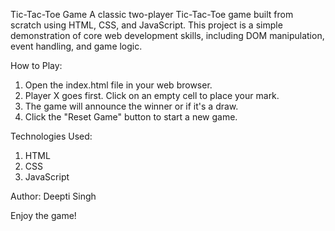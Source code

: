 Tic-Tac-Toe Game
A classic two-player Tic-Tac-Toe game built from scratch using HTML, CSS, and JavaScript.
This project is a simple demonstration of core web development skills, including DOM manipulation, event handling, and game logic.

How to Play:
1) Open the index.html file in your web browser.
2) Player X goes first. Click on an empty cell to place your mark.
3) The game will announce the winner or if it's a draw.
4) Click the "Reset Game" button to start a new game.

Technologies Used:
1) HTML
2) CSS
3) JavaScript

Author:
Deepti Singh

Enjoy the game!
